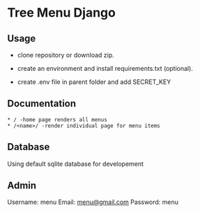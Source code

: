# Tree Menu Django 

## Usage
* clone repository or download zip.

* create an environment and install requirements.txt (optional).

* create .env file in parent folder and add SECRET_KEY


## Documentation
```
* / -home page renders all menus
* /<name>/ -render individual page for menu items
```
## Database

Using default sqlite database for developement

## Admin

Username: menu
Email: menu@gmail.com
Password: menu
